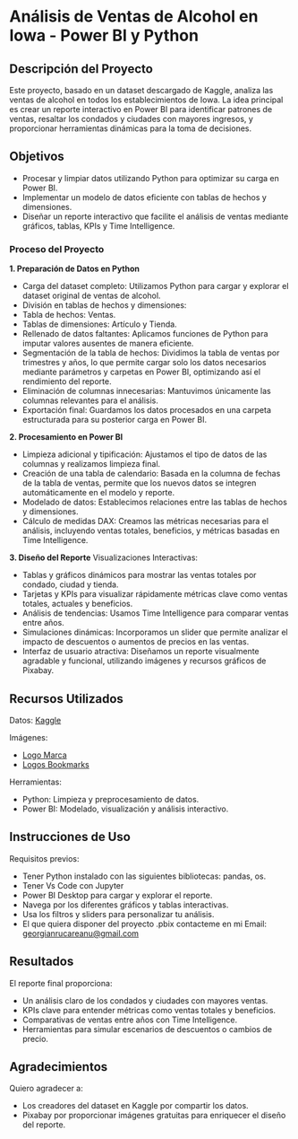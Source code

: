 # Análisis de Ventas de Alcohol en Iowa - Power BI y Python

## Descripción del Proyecto

Este proyecto, basado en un dataset descargado de Kaggle, analiza las ventas de alcohol en todos los establecimientos de Iowa. La idea principal es crear un reporte interactivo en Power BI para identificar patrones de ventas, resaltar los condados y ciudades con mayores ingresos, y proporcionar herramientas dinámicas para la toma de decisiones.

## Objetivos

- Procesar y limpiar datos utilizando Python para optimizar su carga en Power BI.
- Implementar un modelo de datos eficiente con tablas de hechos y dimensiones.
- Diseñar un reporte interactivo que facilite el análisis de ventas mediante gráficos, tablas, KPIs y Time Intelligence.

### Proceso del Proyecto

**1. Preparación de Datos en Python**
- Carga del dataset completo: Utilizamos Python para cargar y explorar el dataset original de ventas de alcohol.
- División en tablas de hechos y dimensiones:
- Tabla de hechos: Ventas.
- Tablas de dimensiones: Artículo y Tienda.
- Rellenado de datos faltantes: Aplicamos funciones de Python para imputar valores ausentes de manera eficiente.
- Segmentación de la tabla de hechos: Dividimos la tabla de ventas por trimestres y años, lo que permite cargar solo los datos necesarios mediante parámetros y carpetas en Power BI, optimizando así el rendimiento del reporte.
- Eliminación de columnas innecesarias: Mantuvimos únicamente las columnas relevantes para el análisis.
- Exportación final: Guardamos los datos procesados en una carpeta estructurada para su posterior carga en Power BI.

**2. Procesamiento en Power BI**
- Limpieza adicional y tipificación: Ajustamos el tipo de datos de las columnas y realizamos limpieza final.
- Creación de una tabla de calendario: Basada en la columna de fechas de la tabla de ventas, permite que los nuevos datos se integren automáticamente en el modelo y reporte.
- Modelado de datos: Establecimos relaciones entre las tablas de hechos y dimensiones.
- Cálculo de medidas DAX: Creamos las métricas necesarias para el análisis, incluyendo ventas totales, beneficios, y métricas basadas en Time Intelligence.

**3. Diseño del Reporte**
Visualizaciones Interactivas:
- Tablas y gráficos dinámicos para mostrar las ventas totales por condado, ciudad y tienda.
- Tarjetas y KPIs para visualizar rápidamente métricas clave como ventas totales, actuales y beneficios.
- Análisis de tendencias: Usamos Time Intelligence para comparar ventas entre años.
- Simulaciones dinámicas: Incorporamos un slider que permite analizar el impacto de descuentos o aumentos de precios en las ventas.
- Interfaz de usuario atractiva: Diseñamos un reporte visualmente agradable y funcional, utilizando imágenes y recursos gráficos de Pixabay.

## Recursos Utilizados

Datos: [Kaggle](https://www.kaggle.com/datasets/residentmario/iowa-liquor-sales)

Imágenes: 
- [Logo Marca](https://pixabay.com/es/vectors/perro-logo-resumen-animal-canino-8576035/)
- [Logos Bookmarks](https://pixabay.com/users/inspire-studio-22128832/)

Herramientas:
- Python: Limpieza y preprocesamiento de datos.
- Power BI: Modelado, visualización y análisis interactivo.

## Instrucciones de Uso

Requisitos previos:
- Tener Python instalado con las siguientes bibliotecas: pandas, os.
- Tener Vs Code con Jupyter
- Power BI Desktop para cargar y explorar el reporte.
- Navega por los diferentes gráficos y tablas interactivas.
- Usa los filtros y sliders para personalizar tu análisis.
- El que quiera disponer del proyecto .pbix contacteme en mi Email: georgianrucareanu@gmail.com

## Resultados

El reporte final proporciona:
- Un análisis claro de los condados y ciudades con mayores ventas.
- KPIs clave para entender métricas como ventas totales y beneficios.
- Comparativas de ventas entre años con Time Intelligence.
- Herramientas para simular escenarios de descuentos o cambios de precio.

## Agradecimientos

Quiero agradecer a:
- Los creadores del dataset en Kaggle por compartir los datos.
- Pixabay por proporcionar imágenes gratuitas para enriquecer el diseño del reporte.
